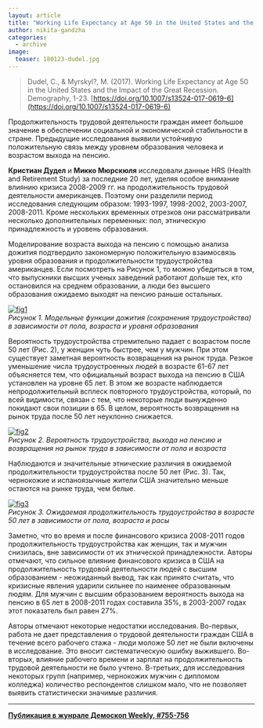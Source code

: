 ```yaml
---
layout: article
title: "Working Life Expectancy at Age 50 in the United States and the Impact of the Great Recession"
author: nikita-gandzha
categories: 
  - archive
image:
  teaser: 180123-dudel.jpg
---
```


> Dudel, C., & Myrskyl?, M. (2017). Working Life Expectancy at Age 50 in the United States and the Impact of the Great Recession. Demography, 1-23. [https://doi.org/10.1007/s13524-017-0619-6](https://doi.org/10.1007/s13524-017-0619-6)

Продолжительность трудовой деятельности граждан имеет большое значение в обеспечении социальной и экономической стабильности в стране. Предыдущие исследования выявили устойчивую положительную связь между уровнем образования человека и возрастом выхода на пенсию.

**Кристиан Дудел** и **Микко Мюрскюля** исследовали данные HRS (Health and Retirement Study) за последние 20 лет, уделяя особое внимание влиянию кризиса 2008-2009 гг. на продолжительность трудовой деятельности американцев. Поэтому они разделили период исследования следующим образом: 1993-1997, 1998-2002, 2003-2007, 2008-2011. Кроме нескольких временных отрезков они рассматривали несколько дополнительных переменных: пол, этническую принадлежность и уровень образования.

Моделирование возраста выхода на пенсию с помощью анализа дожития подтвердило закономерную положительную взаимосвязь уровня образования и продолжительности трудоустройства американцев. Если посмотреть на Рисунок 1, то можно убедиться в том, что выпускники высших ученых заведений работают дольше тех, кто остановился на среднем образовании, а люди без высшего образования ожидаемо выходят на пенсию раньше остальных.


[![fig1][f1]][f1]  
*Рисунок 1. Модельные функции дожития (сохранения трудоустройства) в зависимости от пола, возраста и уровня образования*

Вероятность трудоустройства стремительно падает с возрастом после 50 лет (Рис. 2), у женщин чуть быстрее, чем у мужчин. При этом существует заметная вероятность возвращения на рынок труда. Резкое уменьшение числа трудоустроенных людей в возрасте 61-67 лет объясняется тем, что официальный возраст выхода на пенсию в США установлен на уровне 65 лет. В этом же возрасте наблюдается непродолжительный всплеск повторного трудоустройства, который, по всей видимости, связан с тем, что некоторые люди вынужденно покидают свои позиции в 65. В целом, вероятность возвращения на рынок труда после 50 лет неуклонно снижается.


[![fig2][f2]][f2]  
*Рисунок 2. Вероятность трудоустройства, выхода на пенсию и возвращения на рынок труда в зависимости от пола и возраста*


Наблюдаются и значительные этнические различия в ожидаемой продолжительности трудоустройства после 50 лет (Рис. 3). Так, чернокожие и испаноязычные жители США значительно меньше остаются на рынке труда, чем белые.


[![fig3][f3]][f3]  
*Рисунок 3. Ожидаемая продолжительность трудоустройства в возрасте 50 лет в зависимости от пола, возраста и расы*


Заметно, что во время и после финансового кризиса 2008-2011 годов продолжительность трудоустройства как женщин, так и мужчин снизилась, вне зависимости от их этнической принадлежности. Авторы отмечают, что сильное влияние финансового кризиса в США на продолжительность трудовой деятельности людей с высшим образованием - неожиданный вывод, так как принято считать, что кризисные явления ударили сильнее по наименее образованным людям. Для мужчин с высшим образованием вероятность выхода на пенсию в 65 лет в 2008-2011 годах составила 35%, в 2003-2007 годах этот показатель был равен 27%.

Авторы отмечают некоторые недостатки исследования. Во-первых, работа не дает представления о трудовой деятельности граждан США в течение всего рабочего стажа - люди моложе 50 лет не были включены в исследование. Это вносит систематическую ошибку выжившего. Во-вторых, влияние рабочего времени и зарплат на продолжительность трудовой деятельности не было учтено. В-третьих, для исследования некоторых групп (например, чернокожих мужчин с дипломом колледжа) количество респондентов слишком мало, что не позволяет выявить статистически значимые различия.




[f1]: /dem-digest/images/2018/755-fig-02.png
[f2]: /dem-digest/images/2018/755-fig-03.png
[f3]: /dem-digest/images/2018/755-fig-04.png

***
**[Публикация в жунрале Демоскоп Weekly, #755-756](http://demoscope.ru/weekly/2018/0755/digest02.php)**  
